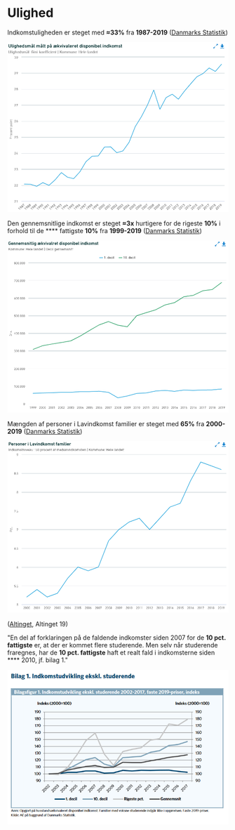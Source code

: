 # Ulighed

Indkomstuligheden er steget med **≈33%** fra **1987-2019** ([Danmarks Statistik](https://www.dst.dk/da/Statistik/emner/arbejde-og-indkomst/indkomst-og-loen/indkomstulighed))

![Danmarks Statistik](<../.gitbook/assets/billede (16).png>)

Den gennemsnitlige indkomst er steget **≈3x** hurtigere for de rigeste **10%** i forhold til de **** fattigste **10%** fra **1999-2019** ([Danmarks Statistik](https://www.statistikbanken.dk/IFOR32))

![Danmarks Statistik](<../.gitbook/assets/billede (5).png>)

Mængden af personer i Lavindkomst familier er steget med **65%** fra **2000-2019** ([Danmarks Statistik](https://www.statistikbanken.dk/statbank5a/SelectVarVal/Define.asp?MainTable=IFOR12P\&PLanguage=0\&PXSId=0\&wsid=cftree))

![Danmarks Statistik](<../.gitbook/assets/billede (10) (1).png>)

([Altinget](https://www.altinget.dk/misc/AE\_Indkomstudvikling-deciler%20sept19.pdf), Altinget 19)

"En del af forklaringen på de faldende indkomster siden 2007 for de **10 pct. fattigste** er, at der er kommet flere studerende. Men selv når studerende fraregnes, har de **10 pct. fattigste** haft et realt fald i indkomsterne siden **** 2010, jf. bilag 1."

![Altinget, Altinget 19](<../.gitbook/assets/billede (12).png>)
